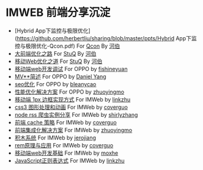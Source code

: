 # IMWEB 前端分享沉淀

+ [Hybrid App下监控与极限优化](https://github.com/herbertliu/sharing/blob/master/ppts/Hybrid App下监控与极限优化-Qcon.pdf) For [Qcon](http://2015.qconshanghai.com/speakers/201931) By [河伯](https://github.com/herbertliu)
+ [大前端优化之路](https://github.com/herbertliu/sharing/blob/master/ppts/大前端优化之路-StuQ.pdf) For [StuQ](http://www.stuq.org/course/lecturers) By [河伯](https://github.com/herbertliu)
+ [移动Web优化之道](https://github.com/herbertliu/sharing/blob/master/ppts/移动Web优化之道-StuQ.pdf) For [StuQ](http://www.stuq.org/course/lecturers) By [河伯](https://github.com/herbertliu)
+ [移动端web开发调试](https://github.com/imweb/ppts/blob/master/docs/%E5%AF%B9%E5%A4%96%E5%88%86%E4%BA%AB/%E7%A7%BB%E5%8A%A8%E8%B0%83%E8%AF%95.pdf) For OPPO by [fishineyuan](https://github.com/orgs/imweb/people/feix760)
+ [MV**简述](https://github.com/imweb/ppts/blob/master/docs/%E5%AF%B9%E5%A4%96%E5%88%86%E4%BA%AB/MV%E6%9F%90%E7%AE%80%E8%BF%B0.pdf) For OPPO by [Daniel Yang](https://github.com/orgs/imweb/people/miniflycn)
+ [seo优化](https://github.com/imweb/ppts/blob/master/docs/%E5%AF%B9%E5%A4%96%E5%88%86%E4%BA%AB/seo%E4%BC%98%E5%8C%96.pdf) For OPPO by [bleanycao](https://github.com/orgs/imweb/people/bleany)
+ [性能优化解决方案](https://github.com/imweb/ppts/blob/master/docs/%E5%AF%B9%E5%A4%96%E5%88%86%E4%BA%AB/%E6%80%A7%E8%83%BD%E4%BC%98%E5%8C%96%E8%A7%A3%E5%86%B3%E6%96%B9%E6%A1%88.pdf) For OPPO by [zhuoyingmo]()
+ [移动端 1px 边框实现方式](https://github.com/imweb/ppts/blob/master/docs/%E5%86%85%E9%83%A8%E5%88%86%E4%BA%AB/1px%20border%E5%AE%9E%E7%8E%B0%E6%96%B9%E5%BC%8F/1px.pdf) For IMWeb by [linkzhu](https://github.com/orgs/imweb/people/zhulin2609)
+ [css3 图形处理和动画](https://github.com/imweb/ppts/blob/master/docs/%E5%86%85%E9%83%A8%E5%88%86%E4%BA%AB/css%E5%9B%BE%E5%BD%A2%E5%A4%84%E7%90%86%E4%B8%8E%E5%8A%A8%E7%94%BB/CSS3%E5%9B%BE%E5%BD%A2%E5%A4%84%E7%90%86%E4%B8%8E%E5%8A%A8%E7%94%BB.pdf) For IMWeb by [coverguo](https://github.com/orgs/imweb/people/Guocover)
+ [node rss 爬虫实例分享](https://github.com/imweb/ppts/blob/master/docs/%E5%86%85%E9%83%A8%E5%88%86%E4%BA%AB/nodejs%E8%BF%90%E8%A1%8C%E6%9C%BA%E5%88%B6%E5%8F%8ARSS%E7%88%AC%E8%99%AB%E5%AE%9E%E4%BE%8B%E5%88%86%E4%BA%AB.pdf) For IMWeb by [shirlyzhang](https://github.com/orgs/imweb/people/pastest)
+ [前端 cache 策略](https://github.com/imweb/ppts/blob/master/docs/%E5%86%85%E9%83%A8%E5%88%86%E4%BA%AB/%E5%89%8D%E7%AB%AFcache%20%E7%AD%96%E7%95%A5%20.pdf) For IMWeb by [coverguo](https://github.com/orgs/imweb/people/Guocover)
+ [前端集成化解决方案](https://github.com/imweb/ppts/blob/master/docs/%E5%86%85%E9%83%A8%E5%88%86%E4%BA%AB/%E9%9B%86%E6%88%90%E5%8C%96%E8%A7%A3%E5%86%B3%E6%96%B9%E6%A1%88%20.pdf) For IMWeb by [zhuoyingmo]()
+ [积木系统](https://github.com/imweb/ppts/blob/master/docs/%E5%86%85%E9%83%A8%E5%88%86%E4%BA%AB/%E7%A7%AF%E6%9C%A8%E7%B3%BB%E7%BB%9F%20-%20jero%20-2014-11-07.pdf) For IMWeb by [jerojiang](https://github.com/orgs/imweb/people/jiangyuan)
+ [rem原理与应用](http://slides.com/coverguo/deck#/2) For IMWeb by [coverguo](https://github.com/orgs/imweb/people/Guocover)
+ [移动端web开发基础](http://slides.com/mox/deck) For IMWeb by [moxhe](https://github.com/orgs/imweb/people/HexMox)
+ [JavaScript正则表达式](http://slides.com/zhulin2609/javascript) For IMWeb by [linkzhu](https://github.com/orgs/imweb/people/zhulin2609)
